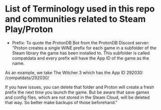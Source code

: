 # List of Terminology used in this repo and communities related to Steam Play/Proton

- Prefix:
  To quote the ProtonDB Bot from the ProtonDB Discord server:
  "Proton creates a single WINE prefix for each game in a subfolder of the Steam library the game has been installed to. This subfolder is called compatdata and every prefix will have the App ID of the game as the name.

As an example, we take The Witcher 3 which has the App ID 292030:
<SteamLibrary>/compatdata/292030/

If you have issues, you can delete that folder and Proton will create a fresh prefix the next time you launch the game.
But be aware that save games and config files, which are not stored in the Steam Cloud, will be deleted that way. So better make backups of those beforehand."
